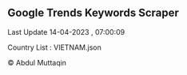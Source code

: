 

## Google Trends Keywords Scraper 
 
Last Update 14-04-2023 , 07:00:09

Country List :
VIETNAM.json



© Abdul Muttaqin 
